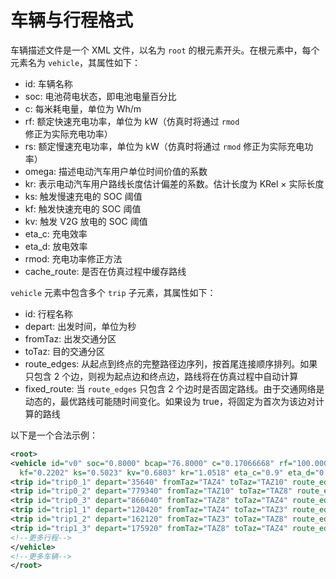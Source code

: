 # 车辆与行程格式

车辆描述文件是一个 XML 文件，以名为 `root` 的根元素开头。在根元素中，每个元素名为 `vehicle`，其属性如下：

+ id: 车辆名称
+ soc: 电池荷电状态，即电池电量百分比
+ c: 每米耗电量，单位为 Wh/m
+ rf: 额定快速充电功率，单位为 kW（仿真时将通过 `rmod` 修正为实际充电功率）
+ rs: 额定慢速充电功率，单位为 kW（仿真时将通过 `rmod` 修正为实际充电功率）
+ omega: 描述电动汽车用户单位时间价值的系数
+ kr: 表示电动汽车用户路线长度估计偏差的系数。估计长度为 KRel × 实际长度
+ ks: 触发慢速充电的 SOC 阈值
+ kf: 触发快速充电的 SOC 阈值
+ kv: 触发 V2G 放电的 SOC 阈值
+ eta_c: 充电效率
+ eta_d: 放电效率
+ rmod: 充电功率修正方法
+ cache_route: 是否在仿真过程中缓存路线

`vehicle` 元素中包含多个 `trip` 子元素，其属性如下：
+ id: 行程名称
+ depart: 出发时间，单位为秒
+ fromTaz: 出发交通分区
+ toTaz: 目的交通分区
+ route_edges: 从起点到终点的完整路径边序列，按首尾连接顺序排列。如果只包含 2 个边，则视为起点边和终点边，路线将在仿真过程中自动计算
+ fixed_route: 当 `route_edges` 只包含 2 个边时是否固定路线。由于交通网络是动态的，最优路线可能随时间变化。如果设为 true，将固定为首次为该边对计算的路线

以下是一个合法示例：

```xml
<root>
<vehicle id="v0" soc="0.8000" bcap="76.8000" c="0.17066668" rf="100.0000" rs="7.0000" rv="20.0000" omega="7.102858"
  kf="0.2202" ks="0.5023" kv="0.6803" kr="1.0518" eta_c="0.9" eta_d="0.9" rmod="Linear" cache_route="False">
<trip id="trip0_1" depart="35640" fromTaz="TAZ4" toTaz="TAZ10" route_edges="gneE35 gneE26" fixed_route="None" />
<trip id="trip0_2" depart="779340" fromTaz="TAZ10" toTaz="TAZ8" route_edges="gneE26 gneE42" fixed_route="None" />
<trip id="trip0_3" depart="866040" fromTaz="TAZ8" toTaz="TAZ4" route_edges="gneE42 gneE35" fixed_route="None" />
<trip id="trip1_1" depart="120420" fromTaz="TAZ4" toTaz="TAZ3" route_edges="gneE35 gneE23" fixed_route="None" />
<trip id="trip1_2" depart="162120" fromTaz="TAZ3" toTaz="TAZ8" route_edges="gneE23 gneE42" fixed_route="None" />
<trip id="trip1_3" depart="175920" fromTaz="TAZ8" toTaz="TAZ4" route_edges="gneE42 gneE35" fixed_route="None" />
<!--更多行程-->
</vehicle>
<!--更多车辆-->
</root>
```